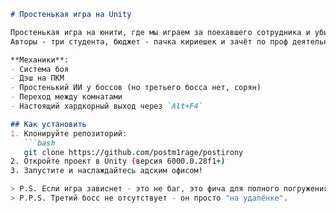 ```markdown
# Простенькая игра на Unity

Простенькая игра на юнити, где мы играем за поехавшего сотрудника и убиваем начальников.  
Авторы - три студента, бюджет - пачка кириешек и зачёт по проф деятельности.

**Механики**:
- Система боя
- Дэш на ПКМ
- Простенький ИИ у боссов (но третьего босса нет, сорян)
- Переход между комнатами
- Настоящий хардкорный выход через `Alt+F4`

## Как установить
1. Клонируйте репозиторий:
   ```bash
   git clone https://github.com/postm1rage/postirony
2. Откройте проект в Unity (версия 6000.0.28f1+)
3. Запустите и наслаждайтесь адским офисом!

> P.S. Если игра зависнет - это не баг, это фича для полного погружения в атмосферу.  
> P.P.S. Третий босс не отсутствует - он просто "на удалёнке".
```
